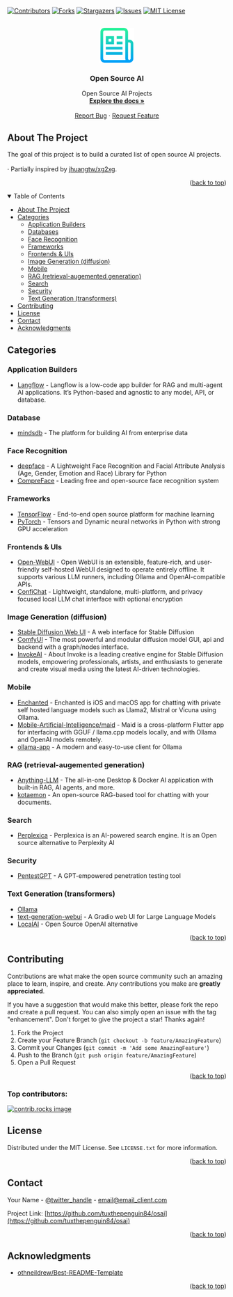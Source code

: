 <a id="readme-top"></a>

[![Contributors][contributors-shield]][contributors-url]
[![Forks][forks-shield]][forks-url]
[![Stargazers][stars-shield]][stars-url]
[![Issues][issues-shield]][issues-url]
[![MIT License][license-shield]][license-url]



<!-- PROJECT LOGO -->
<br />
<div align="center">
  <a href="https://github.com/tuxthepenguin84/osai">
    <img src="images/logo.png" alt="Logo" width="80" height="80">
  </a>

<h3 align="center">Open Source AI</h3>

  <p align="center">
    Open Source AI Projects
    <br />
    <a href="https://github.com/tuxthepenguin84/osai"><strong>Explore the docs »</strong></a>
    <br />
    <br />
    <a href="https://github.com/tuxthepenguin84/osai/issues/new?labels=bug&template=bug-report---.md">Report Bug</a>
    ·
    <a href="https://github.com/tuxthepenguin84/osai/issues/new?labels=enhancement&template=feature-request---.md">Request Feature</a>
  </p>
</div>



<!-- ABOUT THE PROJECT -->
## About The Project

The goal of this project is to build a curated list of open source AI projects. <br />
<br />
· Partially inspired by [jhuangtw/xg2xg](https://github.com/jhuangtw/xg2xg).

<p align="right">(<a href="#readme-top">back to top</a>)</p>



<!-- TABLE OF CONTENTS -->
<details open>
  <summary>Table of Contents</summary>
  <ul>
    <li><a href="#about-the-project">About The Project</a></li>
    <li>
      <a href="#categories">Categories</a>
      <ul>
        <li><a href="#appbuilders">Application Builders</a></li>
        <li><a href="#dbs">Databases</a></li>
        <li><a href="#facerecognition">Face Recognition</a></li>
        <li><a href="#frameworks">Frameworks</a></li>
        <li><a href="#frontends">Frontends & UIs</a></li>
        <li><a href="#imagegeneration">Image Generation (diffusion)</a></li>
        <li><a href="#mobile">Mobile</a></li>
        <li><a href="#rag">RAG (retrieval-augemented generation)</a></li>
        <li><a href="#search">Search</a></li>
        <li><a href="#security">Security</a></li>
        <li><a href="#textgeneration">Text Generation (transformers)</a></li>
      </ul>
    </li>
    <li><a href="#contributing">Contributing</a></li>
    <li><a href="#license">License</a></li>
    <li><a href="#contact">Contact</a></li>
    <li><a href="#acknowledgments">Acknowledgments</a></li>
  </ul>
</details>



<!-- CATEGORIES -->
## Categories

### <a id="appbuilders"></a>Application Builders
* [Langflow](https://github.com/langflow-ai/langflow) - Langflow is a low-code app builder for RAG and multi-agent AI applications. It’s Python-based and agnostic to any model, API, or database.

### <a id="dbs"></a>Database
* [mindsdb](https://github.com/mindsdb/mindsdb) - The platform for building AI from enterprise data

### <a id="facerecognition"></a>Face Recognition
* [deepface](https://github.com/serengil/deepface) - A Lightweight Face Recognition and Facial Attribute Analysis (Age, Gender, Emotion and Race) Library for Python
* [CompreFace](https://github.com/exadel-inc/CompreFace) - Leading free and open-source face recognition system

### <a id="frameworks"></a>Frameworks
* [TensorFlow](https://github.com/tensorflow/tensorflow) - End-to-end open source platform for machine learning
* [PyTorch](https://github.com/pytorch/pytorch) - Tensors and Dynamic neural networks in Python with strong GPU acceleration

### <a id="frontends"></a>Frontends & UIs
* [Open-WebUI](https://github.com/open-webui/open-webui) - Open WebUI is an extensible, feature-rich, and user-friendly self-hosted WebUI designed to operate entirely offline. It supports various LLM runners, including Ollama and OpenAI-compatible APIs.
* [ConfiChat](https://github.com/1runeberg/confichat) - Lightweight, standalone, multi-platform, and privacy focused local LLM chat interface with optional encryption

### <a id="imagegeneration"></a>Image Generation (diffusion)
* [Stable Diffusion Web UI](https://github.com/AUTOMATIC1111/stable-diffusion-webui) - A web interface for Stable Diffusion
* [ComfyUI](https://github.com/comfyanonymous/ComfyUI) - The most powerful and modular diffusion model GUI, api and backend with a graph/nodes interface.
* [InvokeAI](https://github.com/invoke-ai/InvokeAI) - About Invoke is a leading creative engine for Stable Diffusion models, empowering professionals, artists, and enthusiasts to generate and create visual media using the latest AI-driven technologies.

### <a id="mobile"></a>Mobile
* [Enchanted](https://github.com/AugustDev/enchanted) - Enchanted is iOS and macOS app for chatting with private self hosted language models such as Llama2, Mistral or Vicuna using Ollama.
* [Mobile-Artificial-Intelligence/maid](https://github.com/Mobile-Artificial-Intelligence/maid) - Maid is a cross-platform Flutter app for interfacing with GGUF / llama.cpp models locally, and with Ollama and OpenAI models remotely.
* [ollama-app](https://github.com/JHubi1/ollama-app) - A modern and easy-to-use client for Ollama

### <a id="rag"></a>RAG (retrieval-augemented generation)
* [Anything-LLM](https://github.com/Mintplex-Labs/anything-llm) - The all-in-one Desktop & Docker AI application with built-in RAG, AI agents, and more.
* [kotaemon](https://github.com/Cinnamon/kotaemon) - An open-source RAG-based tool for chatting with your documents.

### <a id="search"></a>Search
* [Perplexica](https://github.com/ItzCrazyKns/Perplexica) - Perplexica is an AI-powered search engine. It is an Open source alternative to Perplexity AI

### <a id="security"></a>Security
* [PentestGPT](https://github.com/GreyDGL/PentestGPT) - A GPT-empowered penetration testing tool

### <a id="textgeneration"></a>Text Generation (transformers)
* [Ollama](https://github.com/ollama/ollama)
* [text-generation-webui](https://github.com/oobabooga/text-generation-webui) - A Gradio web UI for Large Language Models
* [LocalAI](https://github.com/mudler/LocalAI) - Open Source OpenAI alternative

<p align="right">(<a href="#readme-top">back to top</a>)</p>



<!-- CONTRIBUTING -->
## Contributing

Contributions are what make the open source community such an amazing place to learn, inspire, and create. Any contributions you make are **greatly appreciated**.

If you have a suggestion that would make this better, please fork the repo and create a pull request. You can also simply open an issue with the tag "enhancement".
Don't forget to give the project a star! Thanks again!

1. Fork the Project
2. Create your Feature Branch (`git checkout -b feature/AmazingFeature`)
3. Commit your Changes (`git commit -m 'Add some AmazingFeature'`)
4. Push to the Branch (`git push origin feature/AmazingFeature`)
5. Open a Pull Request

<p align="right">(<a href="#readme-top">back to top</a>)</p>

### Top contributors:

<a href="https://github.com/tuxthepenguin84/osai/graphs/contributors">
  <img src="https://contrib.rocks/image?repo=tuxthepenguin84/osai" alt="contrib.rocks image" />
</a>



<!-- LICENSE -->
## License

Distributed under the MIT License. See `LICENSE.txt` for more information.

<p align="right">(<a href="#readme-top">back to top</a>)</p>



<!-- CONTACT -->
## Contact

Your Name - [@twitter_handle](https://twitter.com/twitter_handle) - email@email_client.com

Project Link: [https://github.com/tuxthepenguin84/osai](https://github.com/tuxthepenguin84/osai)

<p align="right">(<a href="#readme-top">back to top</a>)</p>



<!-- ACKNOWLEDGMENTS -->
## Acknowledgments

* [othneildrew/Best-README-Template](https://github.com/othneildrew/Best-README-Template)

<p align="right">(<a href="#readme-top">back to top</a>)</p>



<!-- MARKDOWN LINKS & IMAGES -->
<!-- https://www.markdownguide.org/basic-syntax/#reference-style-links -->
[contributors-shield]: https://img.shields.io/github/contributors/tuxthepenguin84/osai.svg?style=for-the-badge
[contributors-url]: https://github.com/tuxthepenguin84/osai/graphs/contributors
[forks-shield]: https://img.shields.io/github/forks/tuxthepenguin84/osai.svg?style=for-the-badge
[forks-url]: https://github.com/tuxthepenguin84/osai/network/members
[stars-shield]: https://img.shields.io/github/stars/tuxthepenguin84/osai.svg?style=for-the-badge
[stars-url]: https://github.com/tuxthepenguin84/osai/stargazers
[issues-shield]: https://img.shields.io/github/issues/tuxthepenguin84/osai.svg?style=for-the-badge
[issues-url]: https://github.com/tuxthepenguin84/osai/issues
[license-shield]: https://img.shields.io/github/license/tuxthepenguin84/osai.svg?style=for-the-badge
[license-url]: https://github.com/tuxthepenguin84/osai/blob/master/LICENSE.txt
[linkedin-shield]: https://img.shields.io/badge/-LinkedIn-black.svg?style=for-the-badge&logo=linkedin&colorB=555
[linkedin-url]: https://linkedin.com/in/linkedin_username
[product-screenshot]: images/screenshot.png
[Next.js]: https://img.shields.io/badge/next.js-000000?style=for-the-badge&logo=nextdotjs&logoColor=white
[Next-url]: https://nextjs.org/
[React.js]: https://img.shields.io/badge/React-20232A?style=for-the-badge&logo=react&logoColor=61DAFB
[React-url]: https://reactjs.org/
[Vue.js]: https://img.shields.io/badge/Vue.js-35495E?style=for-the-badge&logo=vuedotjs&logoColor=4FC08D
[Vue-url]: https://vuejs.org/
[Angular.io]: https://img.shields.io/badge/Angular-DD0031?style=for-the-badge&logo=angular&logoColor=white
[Angular-url]: https://angular.io/
[Svelte.dev]: https://img.shields.io/badge/Svelte-4A4A55?style=for-the-badge&logo=svelte&logoColor=FF3E00
[Svelte-url]: https://svelte.dev/
[Laravel.com]: https://img.shields.io/badge/Laravel-FF2D20?style=for-the-badge&logo=laravel&logoColor=white
[Laravel-url]: https://laravel.com
[Bootstrap.com]: https://img.shields.io/badge/Bootstrap-563D7C?style=for-the-badge&logo=bootstrap&logoColor=white
[Bootstrap-url]: https://getbootstrap.com
[JQuery.com]: https://img.shields.io/badge/jQuery-0769AD?style=for-the-badge&logo=jquery&logoColor=white
[JQuery-url]: https://jquery.com
